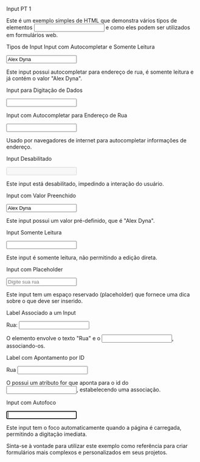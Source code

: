 Input PT 1

Este é um exemplo simples de HTML que demonstra vários tipos de elementos <input> e como eles podem ser utilizados em formulários web.


Tipos de Input
Input com Autocompletar e Somente Leitura

<input autocomplete="street-address" readonly value="Alex Dyna">


Este input possui autocompletar para endereço de rua, é somente leitura e já contém o valor "Alex Dyna".


Input para Digitação de Dados

<input>


Input com Autocompletar para Endereço de Rua

<input autocomplete="street-address">

Usado por navegadores de internet para autocompletar informações de endereço.


Input Desabilitado

<input disabled>

Este input está desabilitado, impedindo a interação do usuário.


Input com Valor Preenchido

<input value="Alex Dyna">

Este input possui um valor pré-definido, que é "Alex Dyna".


Input Somente Leitura

<input readonly>

Este input é somente leitura, não permitindo a edição direta.


Input com Placeholder

<input placeholder="Digite sua rua">

Este input tem um espaço reservado (placeholder) que fornece uma dica sobre o que deve ser inserido.


Label Associado a um Input

<label>
    Rua:
    <input autocomplete="street-address">
</label>

O elemento <label> envolve o texto "Rua" e o <input>, associando-os.


Label com Apontamento por ID

<label for="rua">Rua</label>
<input id="rua">

O <label> possui um atributo for que aponta para o id do <input>, estabelecendo uma associação.

Input com Autofoco

<input autofocus>

Este input tem o foco automaticamente quando a página é carregada, permitindo a digitação imediata.

Sinta-se à vontade para utilizar este exemplo como referência para criar formulários mais complexos e personalizados em seus projetos.